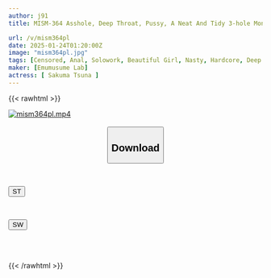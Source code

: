 ```yaml
---
author: j91
title: MISM-364 Asshole, Deep Throat, Pussy, A Neat And Tidy 3-hole Monster Awakens. Her Anal Folds Are Widened 8cm With A Dazzling Expression. She Moans And Spits With An Earth-shattering Deep Throat, And Her Throat Ascends To Heaven. A Pure Masochist Girl Who Devours Cock, Revealing Her True Perversion, Tsuna Sakuma

url: /v/mism364pl
date: 2025-01-24T01:20:00Z
image: "mism364pl.jpg"
tags: [Censored, Anal, Solowork, Beautiful Girl, Nasty, Hardcore, Deep Throating, Submissive Woman	]
maker: [Emumusume Lab]
actress: [ Sakuma Tsuna ]
---
```



{{< rawhtml >}}

<div class="video" data-videoid="AAGazk6qVAi9bx">
    <a href="javascript:;">
        <img src="/v/mism364pl/mism364pl.jpg" width="WIDTH" height="HEIGHT" alt="mism364pl.mp4" loading="lazy">
    </a>
</div>

<script type="text/javascript" src="https://j91.asia/asset/on-demand-st.js"></script>

<br>
  <link rel="stylesheet" href="https://j91.asia/asset/bs5.css">
  
  <center>
  <button class="btn btn-primary" type="button" data-bs-toggle="collapse" data-bs-target=".multi-collapse" aria-expanded="false" aria-controls="multiCollapseExample1 multiCollapseExample2"><h2>Download</h2></button></center>
</p>
<div class="row">
  <div class="col">
    <div class="collapse multi-collapse" id="multiCollapseExample1">
      <div class="card card-body">
	      	      <br>
<div class="buttons">  
<p><a href="/v/mism364pl/st.html" target="_blank"><button class="btn-hover color-3"><i class="fa fa-download"></i> ST</button></a></p></div>
    </div>
  </div>
</div>
  <div class="col">
    <div class="collapse multi-collapse" id="multiCollapseExample2">
      <div class="card card-body">
	      <br>
<div class="buttons">
<p><a href="/v/mism364pl/sw.html" target="_blank"><button class="btn-hover color-2"><i class="fa fa-download"></i> SW</button></a></p></div>
<br><br>
      </div>
    </div>
  </div>
</div>

{{< /rawhtml >}}